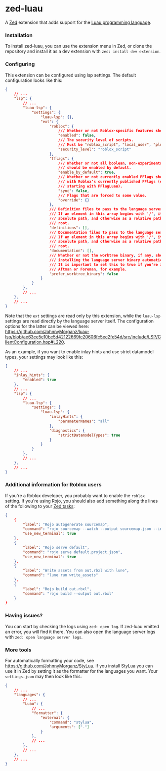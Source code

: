 # zed-luau
A [Zed](https://zed.dev/) extension that adds support for the [Luau programming language](https://luau-lang.org/).

### Installation
To install zed-luau, you can use the extension menu in Zed, or clone the
repository and install it as a dev extension with `zed: install dev extension`.

### Configuring
This extension can be configured using lsp settings. The default configuration
looks like this:
```json
{
	// ...
	"lsp": {
		// ...
		"luau-lsp": {
			"settings": {
				"luau-lsp": {},
				"ext": {
					"roblox": {
						/// Whether or not Roblox-specific features should be enabled.
						"enabled": false,
						/// The security level of scripts.
						/// Must be "roblox_script", "local_user", "plugin" or "none".
						"security_level": "roblox_script"
					},
					"fflags": {
						/// Whether or not all boolean, non-experimental fflags
						/// should be enabled by default.
						"enable_by_default": true,
						/// Whether or not currently enabled FFlags should be synced
						/// with Roblox's currently published FFlags (only the ones
						/// starting with FFlagLuau).
						"sync": false,
						/// Flags that are forced to some value.
						"override": {}
					},
					/// Definition files to pass to the language server.
					/// If an element in this array begins with '/', it is interpreted as an
					/// absolute path, and otherwise as a relative path to the workspace
					/// root.
					"definitions": [],
					/// Documentation files to pass to the language server.
					/// If an element in this array begins with '/', it is interpreted as an
					/// absolute path, and otherwise as a relative path to the workspace
					/// root.
					"documentation": [],
					/// Whether or not the worktree binary, if any, should be preferred over
					/// installing the language server binary automatically and using that.
					/// It is important to set this to true if you're installing luau-lsp with
					/// Aftman or Foreman, for example.
					"prefer_worktree_binary": false
				}
			}
		},
		// ...
	},
	// ...
}
```

Note that the `ext` settings are read only by this extension, while the `luau-lsp` settings are read directly by the language server itself. The
configuration options for the latter can be viewed here:
https://github.com/JohnnyMorganz/luau-lsp/blob/ae63ce5e10bc5d42122669fc20606fc5ec2fe54d/src/include/LSP/ClientConfiguration.hpp#L220.

As an example, if you want to enable inlay hints and use strict datamodel
types, your settings may look like this:
```json
{
	// ...
	"inlay_hints": {
		"enabled": true
	},
	// ...
	"lsp": {
		// ...
		"luau-lsp": {
			"settings": {
				"luau-lsp": {
					"inlayHints": {
						"parameterNames": "all"
					},
					"diagnostics": {
						"strictDatamodelTypes": true
					}
				}
			}
		},
		// ...
	},
	// ...
}
```

### Additional information for Roblox users
If you're a Roblox developer, you probably want to enable the `roblox` setting.
If you're using Rojo, you should also add something along the lines of the
following to your [Zed tasks](https://zed.dev/docs/tasks):
```json
{
	{
		"label": "Rojo autogenerate sourcemap",
		"command": "rojo sourcemap --watch --output sourcemap.json --include-non-scripts",
		"use_new_terminal": true
	},
	{
		"label": "Rojo serve default",
		"command": "rojo serve default.project.json",
		"use_new_terminal": true
	},
	{
		"label": "Write assets from out.rbxl with lune",
		"command": "lune run write_assets"
	},
	{
		"label": "Rojo build out.rbxl",
		"command": "rojo build --output out.rbxl"
	}
}
```

### Having issues?
You can start by checking the logs using `zed: open log`. If zed-luau emitted
an error, you will find it there. You can also open the language server logs
with `zed: open language server logs`.

### More tools
For automatically formatting your code, see
https://github.com/JohnnyMorganz/StyLua. If you install StyLua you can use it
in Zed by setting it as the formatter for the languages you want. Your `settings.json` may then look like this:
```json
{
	// ...
	"languages": {
		// ...
		"Luau": {
			// ...
			"formatter": {
				"external": {
					"command": "stylua",
					"arguments": ["-"]
				}
			},
			// ...
		},
		// ...
	},
	// ...
}
```
